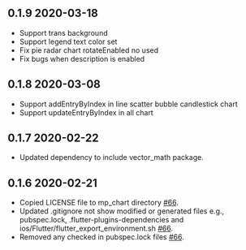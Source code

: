 ## 0.1.9 2020-03-18
* Support trans background
* Support legend text color set
* Fix pie radar chart rotateEnabled no used
* Fix bugs when description is enabled
## 0.1.8 2020-03-08
* Support addEntryByIndex in line scatter bubble candlestick chart
* Support updateEntryByIndex in all chart
## 0.1.7 2020-02-22
* Updated dependency to include vector_math package.
## 0.1.6 2020-02-21
* Copied LICENSE file to mp_chart directory [#66](https://github.com/SunPointed/MPFlutterChart/pull/66).
* Updated .gitignore not show modified or generated files e.g., pubspec.lock, .flutter-plugins-dependencies and ios/Flutter/flutter_export_environment.sh [#66](https://github.com/SunPointed/MPFlutterChart/pull/66).
* Removed any checked in pubspec.lock files [#66](https://github.com/SunPointed/MPFlutterChart/pull/66).